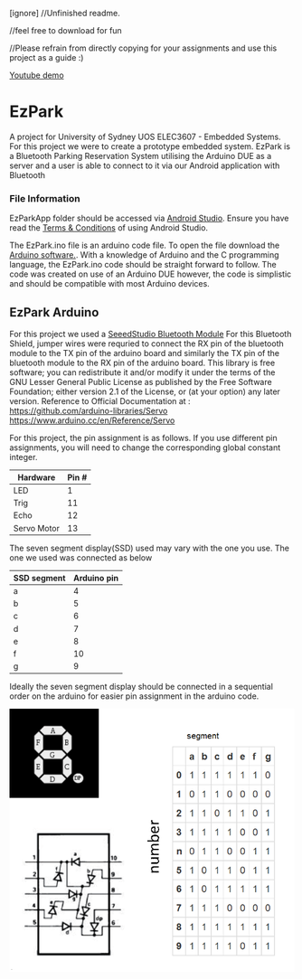 [ignore]
//Unfinished readme.

//feel free to download for fun

//Please refrain from directly copying for your assignments and use this project as a guide :)  

[Youtube demo](https://www.youtube.com/watch?v=t4eohl4E-Bs)

# EzPark 
A project for University of Sydney UOS ELEC3607 - Embedded Systems.
For this project we were to create a prototype embedded system.
EzPark is a Bluetooth Parking Reservation System utilising the Arduino DUE as a server and a user is able to connect to it via our Android application with Bluetooth

### File Information
EzParkApp folder should be accessed via [Android Studio](https://developer.android.com/studio/index.html). Ensure you have read the [Terms & Conditions](https://developer.android.com/studio/terms.html) of using Android Studio.


The EzPark.ino file is an arduino code file. To open the file download the [Arduino software.](https://www.arduino.cc/en/Main/Software).
With a knowledge of Arduino and the C programming language, the EzPark.ino code should be straight forward to follow. The code was created on use of an Arduino DUE however, the code is simplistic and should be compatible with most Arduino devices.


## EzPark Arduino
For this project we used a [SeeedStudio Bluetooth Module](http://wiki.seeedstudio.com/wiki/Bluetooth_Shield)
For this Bluetooth Shield, jumper wires were requried to connect the RX pin of the bluetooth module to the TX pin of the arduino board and similarly the TX pin of the bluetooth module to the RX pin of the arduino board.
<Servo Library>
    This library is free software; you can redistribute it and/or modify it under the terms of the GNU Lesser General Public License as published by the Free Software Foundation;
    either version 2.1 of the License, or (at your option) any later version.
    Reference to  Official Documentation at :
        https://github.com/arduino-libraries/Servo
        https://www.arduino.cc/en/Reference/Servo

For this project, the pin assignment is as follows. If you use different pin assignments, you will need to change the corresponding global constant integer.

| Hardware | Pin # |
| --- | --- |
| LED | 1 |
| Trig | 11 |
| Echo | 12 |
| Servo Motor | 13 |

The seven segment display(SSD) used may vary with the one you use.
The one we used was connected as below

| SSD segment| Arduino pin |
| --- | --- | 
|  a | 4 |
| b | 5 |
| c | 6 | 
| d | 7 |
| e | 8 | 
| f | 10 |
| g | 9 |

Ideally the seven segment display should be connected in a sequential order on the arduino for easier pin assignment in the arduino code. 

![](ssd.png)


